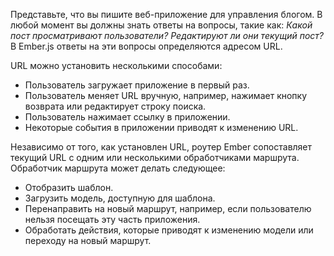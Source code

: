Представьте, что вы пишите веб-приложение для управления блогом. В любой момент вы должны знать ответы на вопросы, такие как: *Какой пост просматривают пользователи? Редактируют ли они текущий пост?* В Ember.js ответы на эти вопросы определяются адресом URL.
 
URL можно установить несколькими способами:

* Пользователь загружает приложение в первый раз.
* Пользователь меняет URL вручную, например, нажимает кнопку возврата или редактирует строку поиска.
* Пользователь нажимает ссылку в приложении.
* Некоторые события в приложении приводят к изменению URL.

Независимо от того, как установлен URL, роутер Ember сопоставляет текущий URL с одним или несколькими обработчиками маршрута. Обработчик маршрута может делать следующее:

* Отобразить шаблон.
* Загрузить модель, доступную для шаблона.
* Перенаправить на новый маршрут, например, если пользователю нельзя посещать эту часть приложения.
* Обработать действия, которые приводят к изменению модели или переходу на новый маршрут.
